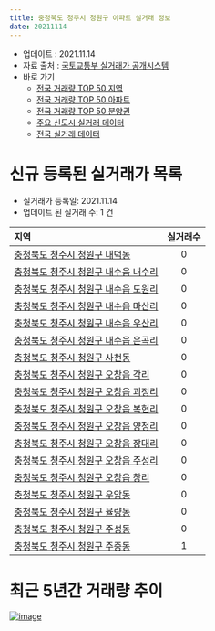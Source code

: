 ```yaml
---
title: 충청북도 청주시 청원구 아파트 실거래 정보
date: 20211114
---
```


* 업데이트 : 2021.11.14
* 자료 출처 : [국토교통부 실거래가 공개시스템](http://rt.molit.go.kr)
* 바로 가기
    * [전국 거래량 TOP 50 지역](https://apt-info.github.io/apt-trade-info/tr)
    * [전국 거래량 TOP 50 아파트](https://apt-info.github.io/apt-trade-info/ta)
    * [전국 거래량 TOP 50 분양권](https://apt-info.github.io/apt-trade-info/tb)
    * [주요 신도시 실거래 데이터](https://apt-info.github.io/apt-trade-info/newtown)
    * [전국 실거래 데이터](https://apt-info.github.io/apt-trade-info/all)



<script async src="https://pagead2.googlesyndication.com/pagead/js/adsbygoogle.js"></script>
<!-- 기본광고 -->
<ins class="adsbygoogle"
     style="display:block"
     data-ad-client="ca-pub-1142216861245946"
     data-ad-slot="4805727019"
     data-ad-format="auto"
     data-full-width-responsive="true"></ins>
<script>
     (adsbygoogle = window.adsbygoogle || []).push({});
</script>


# 신규 등록된 실거래가 목록

* 실거래가 등록일: 2021.11.14
* 업데이트 된 실거래 수: 1 건


|지역|실거래수|
|:---|:---:|
|[충청북도 청주시 청원구 내덕동](https://apt-info.github.io/apt-trade-info/r1531)|0|
|[충청북도 청주시 청원구 내수읍 내수리](https://apt-info.github.io/apt-trade-info/r1534)|0|
|[충청북도 청주시 청원구 내수읍 도원리](https://apt-info.github.io/apt-trade-info/r1536)|0|
|[충청북도 청주시 청원구 내수읍 마산리](https://apt-info.github.io/apt-trade-info/r1535)|0|
|[충청북도 청주시 청원구 내수읍 우산리](https://apt-info.github.io/apt-trade-info/r1541)|0|
|[충청북도 청주시 청원구 내수읍 은곡리](https://apt-info.github.io/apt-trade-info/r1537)|0|
|[충청북도 청주시 청원구 사천동](https://apt-info.github.io/apt-trade-info/r1533)|0|
|[충청북도 청주시 청원구 오창읍 각리](https://apt-info.github.io/apt-trade-info/r1540)|0|
|[충청북도 청주시 청원구 오창읍 괴정리](https://apt-info.github.io/apt-trade-info/r1543)|0|
|[충청북도 청주시 청원구 오창읍 복현리](https://apt-info.github.io/apt-trade-info/r1538)|0|
|[충청북도 청주시 청원구 오창읍 양청리](https://apt-info.github.io/apt-trade-info/r3493)|0|
|[충청북도 청주시 청원구 오창읍 장대리](https://apt-info.github.io/apt-trade-info/r1539)|0|
|[충청북도 청주시 청원구 오창읍 주성리](https://apt-info.github.io/apt-trade-info/r3343)|0|
|[충청북도 청주시 청원구 오창읍 창리](https://apt-info.github.io/apt-trade-info/r1542)|0|
|[충청북도 청주시 청원구 우암동](https://apt-info.github.io/apt-trade-info/r1530)|0|
|[충청북도 청주시 청원구 율량동](https://apt-info.github.io/apt-trade-info/r1532)|0|
|[충청북도 청주시 청원구 주성동](https://apt-info.github.io/apt-trade-info/r3236)|0|
|[충청북도 청주시 청원구 주중동](https://apt-info.github.io/apt-trade-info/r3290)|1|



<script async src="https://pagead2.googlesyndication.com/pagead/js/adsbygoogle.js"></script>
<!-- 기본광고 -->
<ins class="adsbygoogle"
     style="display:block"
     data-ad-client="ca-pub-1142216861245946"
     data-ad-slot="4805727019"
     data-ad-format="auto"
     data-full-width-responsive="true"></ins>
<script>
     (adsbygoogle = window.adsbygoogle || []).push({});
</script>


# 최근 5년간 거래량 추이


<div style="width:100%;">
    <canvas id="deal_progress" height="200"></canvas>
</div>

<script>
new Chart(document.getElementById("deal_progress"), {
    type: 'line',
    data: {
        labels: ['16.01','16.02','16.03','16.04','16.05','16.06','16.07','16.08','16.09','16.10','16.11','16.12','17.01','17.02','17.03','17.04','17.05','17.06','17.07','17.08','17.09','17.10','17.11','17.12','18.01','18.02','18.03','18.04','18.05','18.06','18.07','18.08','18.09','18.10','18.11','18.12','19.01','19.02','19.03','19.04','19.05','19.06','19.07','19.08','19.09','19.10','19.11','19.12','20.01','20.02','20.03','20.04','20.05','20.06','20.07','20.08','20.09','20.10','20.11','20.12','21.01','21.02','21.03','21.04','21.05','21.06','21.07','21.08','21.09','21.10','21.11'],
        datasets: [{
            label: '매매/분양권',
            data: [266,317,315,221,260,320,411,274,210,322,233,242,202,219,319,210,267,270,199,211,201,185,215,231,235,202,426,193,162,231,218,186,250,425,217,169,169,170,157,164,148,143,161,159,236,252,297,337,326,322,325,391,810,519,162,160,191,225,360,431,448,343,315,269,278,214,248,259,349,375,52],
            borderColor: "rgba(66, 133, 243, 1)",
            backgroundColor: "rgba(66, 133, 243, 0.05)",
            borderWidth: 1,
            pointRadius: 0,
            fill: false,
            lineTension: 0
        },{
            label: '전/월세',
            data: [265,278,373,374,304,266,263,312,369,511,327,379,257,335,382,371,275,245,274,323,375,405,363,341,348,321,441,387,299,279,332,393,409,513,520,400,353,322,380,318,289,220,248,269,294,321,318,423,311,423,350,351,353,355,369,373,397,385,308,335,296,346,368,302,238,298,281,320,319,331,89],
            borderColor: "rgba(255, 90, 0, 1)",
            backgroundColor: "rgba(255, 90, 0, 0.05)",
            borderWidth: 1,
            pointRadius: 0,
            fill: false,
            lineTension: 0
        },{
            label: '합계',
            data: [531,595,688,595,564,586,674,586,579,833,560,621,459,554,701,581,542,515,473,534,576,590,578,572,583,523,867,580,461,510,550,579,659,938,737,569,522,492,537,482,437,363,409,428,530,573,615,760,637,745,675,742,1163,874,531,533,588,610,668,766,744,689,683,571,516,512,529,579,668,706,141],
            borderColor: "rgba(0, 0, 0, 1)",
            backgroundColor: "rgba(0, 0, 0, 0.03)",
            borderWidth: 0.1,
            pointRadius: 0,
            fill: true,
            lineTension: 0
        }
        ]
    },
    options: {
        responsive: true,
        title: {
            display: false
        },
        tooltips: {
            mode: 'index',
            intersect: false
        },
        hover: {
            mode: 'nearest',
            intersect: true
        },
        scales: {
            xAxes: [{
                display: true,
                scaleLabel: {
                    display: true,
                    labelString: '년/월'
                }
            }],
            yAxes: [{
                display: true,
                ticks: {
                    suggestedMin: 0,
                },
                scaleLabel: {
                    display: true,
                    labelString: '실거래 수'
                }
            }]
        }
    }
});

</script>


[![image](https://apt-info.github.io/images/2020-01-03-apt-trade-info/1024x500.png)](https://play.google.com/store/apps/details?id=com.aptinfo.apttradeinfo)

